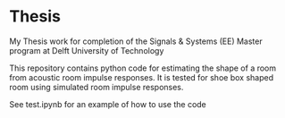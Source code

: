 # Thesis
My Thesis work for completion of the Signals &amp; Systems (EE) Master program at Delft University of Technology

This repository contains python code for estimating the shape of a room from acoustic room impulse responses. It is tested for shoe box shaped room using simulated room impulse responses.

See test.ipynb for an example of how to use the code

